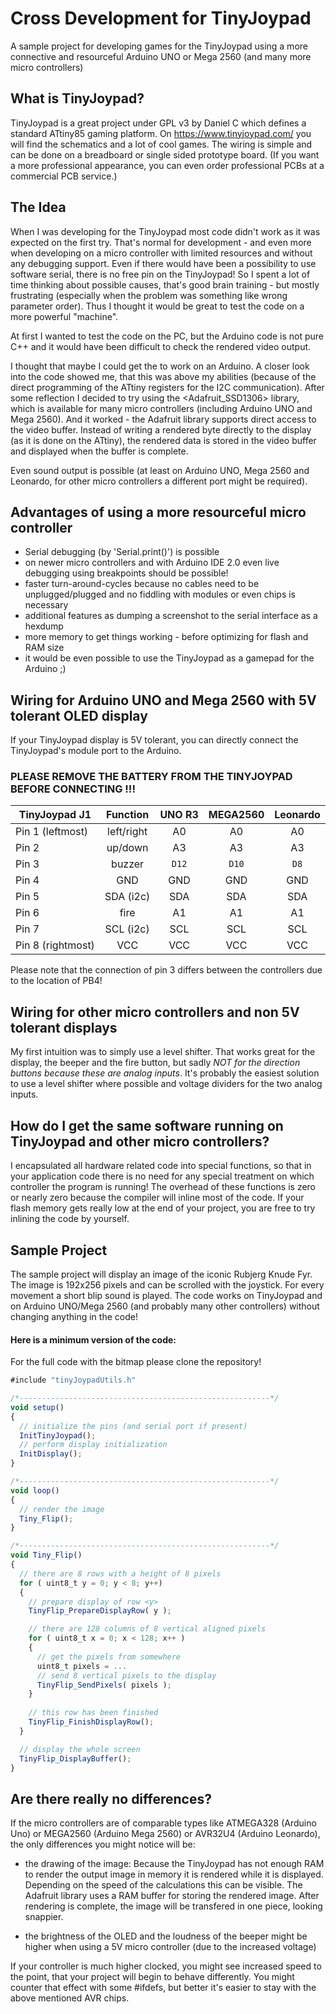 # Cross Development for TinyJoypad
 A sample project for developing games for the TinyJoypad using a more connective and resourceful Arduino UNO or Mega 2560 (and many more micro controllers)
 

## What is TinyJoypad?
TinyJoypad is a great project under GPL v3 by Daniel C which defines a standard ATtiny85 gaming platform.
On https://www.tinyjoypad.com/ you will find the schematics and a lot of cool games.
The wiring is simple and can be done on a breadboard or single sided prototype board.
(If you want a more professional appearance, you can even order professional PCBs at a commercial
PCB service.)


## The Idea
When I was developing for the TinyJoypad most code didn't work as it was expected on the first try.
That's normal for development - and even more when developing on a micro controller with limited resources and without any debugging support.
Even if there would have been a possibility to use software serial, there is no free pin on the TinyJoypad!
So I spent a lot of time thinking about possible causes, that's good brain training - but mostly frustrating (especially when the problem was something like wrong parameter order). Thus I thought it would be great to test the code on a more powerful "machine".

At first I wanted to test the code on the PC, but the Arduino code is not pure C++ and it would have been difficult to check the rendered video output.

I thought that maybe I could get the <ssd1306xled> to work on an Arduino. A closer look into the code showed me, that this was above my abilities (because of the direct programming of the ATtiny registers for the I2C communication).
After some reflection I decided to try using the <Adafruit_SSD1306> library, which is available for many micro controllers (including Arduino UNO and Mega 2560).
And it worked - the Adafruit library supports direct access to the video buffer. Instead of writing a rendered byte directly to the display (as it is done on the ATtiny), the rendered data is stored in the video buffer and displayed when the buffer is complete.

Even sound output is possible (at least on Arduino UNO, Mega 2560 and Leonardo, for other micro controllers a different port might be required).


## Advantages of using a more resourceful micro controller
* Serial debugging (by 'Serial.print()') is possible
* on newer micro controllers and with Arduino IDE 2.0 even live debugging using breakpoints should be possible!
* faster turn-around-cycles because no cables need to be unplugged/plugged and no fiddling with modules or even chips
is necessary
* additional features as dumping a screenshot to the serial interface as a hexdump
* more memory to get things working - before optimizing for flash and RAM size
* it would be even possible to use the TinyJoypad as a gamepad for the Arduino ;) 


## Wiring for Arduino UNO and Mega 2560 with 5V tolerant OLED display
If your TinyJoypad display is 5V tolerant, you can directly connect the TinyJoypad's module port to the Arduino.

### PLEASE REMOVE THE BATTERY FROM THE TINYJOYPAD BEFORE CONNECTING !!!

 
| TinyJoypad J1    | Function      | UNO R3        | MEGA2560      | Leonardo      |
| ---------------- |:-------------:|:-------------:|:-------------:|:-------------:|
| Pin 1 (leftmost) | left/right    | A0            | A0            | A0            |
| Pin 2            | up/down       | A3            | A3            | A3            |
| Pin 3            | buzzer        | `D12`         | `D10`         | `D8`          |
| Pin 4            | GND           | GND           | GND           | GND           |
| Pin 5            | SDA (i2c)     | SDA           | SDA           | SDA           |
| Pin 6            | fire          | A1            | A1            | A1            |
| Pin 7            | SCL (i2c)     | SCL           | SCL           | SCL           |
| Pin 8 (rightmost)| VCC           | VCC           | VCC           | VCC           |
 
Please note that the connection of pin 3 differs between the controllers due to the location of PB4!


## Wiring for other micro controllers and non 5V tolerant displays
My first intuition was to simply use a level shifter. That works great for the display, the beeper and the fire button, but sadly *NOT for the direction buttons because these are analog inputs*.
It's probably the easiest solution to use a level shifter where possible and voltage dividers for the two analog inputs.


## How do I get the same software running on TinyJoypad and other micro controllers?
I encapsulated all hardware related code into special functions, so that in your application code there is no need 
for any special treatment on which controller the program is running!
The overhead of these functions is zero or nearly zero because the compiler will inline most of the code.
If your flash memory gets really low at the end of your project, you are free to try inlining the code by yourself.

## Sample Project
The sample project  will display an image of the iconic Rubjerg Knude Fyr. The image is 192x256 pixels and can be scrolled with the joystick. For every movement a short blip sound is played.
The code works on TinyJoypad and on Arduino UNO/Mega 2560 (and probably many other controllers) without changing anything in the code!

#### Here is a minimum version of the code:
For the full code with the bitmap please clone the repository!

```javascript
#include "tinyJoypadUtils.h"

/*--------------------------------------------------------*/
void setup()
{
  // initialize the pins (and serial port if present)
  InitTinyJoypad();
  // perform display initialization
  InitDisplay();
}

/*--------------------------------------------------------*/
void loop()
{
  // render the image
  Tiny_Flip();  
}

/*--------------------------------------------------------*/
void Tiny_Flip()
{
  // there are 8 rows with a height of 8 pixels
  for ( uint8_t y = 0; y < 8; y++)
  {
    // prepare display of row <y>
    TinyFlip_PrepareDisplayRow( y );

    // there are 128 columns of 8 vertical aligned pixels
    for ( uint8_t x = 0; x < 128; x++ )
    {
      // get the pixels from somewhere
      uint8_t pixels = ...
      // send 8 vertical pixels to the display
      TinyFlip_SendPixels( pixels );
    }
    
    // this row has been finished
    TinyFlip_FinishDisplayRow();
  }

  // display the whole screen
  TinyFlip_DisplayBuffer();
}
```


## Are there really no differences?
If the micro controllers are of comparable types like ATMEGA328 (Arduino Uno) or MEGA2560 (Arduino Mega 2560) or AVR32U4 (Arduino Leonardo), the only differences you might notice will be:

* the drawing of the image: Because the TinyJoypad has not enough RAM to render the output image in memory it is rendered while it is displayed. Depending on the speed of the calculations this can be visible. The Adafruit library uses a RAM buffer for storing the rendered image. After rendering is complete, the image will be transfered in one piece, looking snappier.

* the brightness of the OLED and the loudness of the beeper might be higher when using a 5V micro controller (due to the increased voltage)

If your controller is much higher clocked, you might see increased speed to the point, that your project will begin to behave differently.
You might counter that effect with some #ifdefs, but better it's easier to stay with the above mentioned AVR chips.



